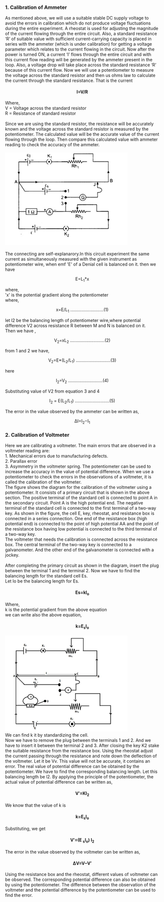 <h3>1. Calibration of Ammeter </h3> 
As mentioned above, we will use a suitable stable DC supply voltage to avoid the errors in calibration which do not produce voltage fluctuations during the entire experiment. A rheostat is used for adjusting the magnitude of the current flowing through the entire circuit. Also, a standard resistance ‘R’ of suitable value with sufficient current-carrying capacity is placed in series with the ammeter (which is under calibration) for getting a voltage parameter which relates to the current flowing in the circuit. 
Now after the power is turned ON, a current ‘I’ flows through the entire circuit and with this current flow reading will be generated by the ammeter present in the loop. Also, a voltage drop will take place across the standard resistance ‘R’ because of this current flow. 
Now we will use a potentiometer to measure the voltage across the standard resistor and then us ohms law to calculate the current through the standard resistance. 
That is the current  <br>    
 <h4>                     
<p align="center">
  I=V/R
</p>
 </h4>
Where,<br>
            V = Voltage across the standard resistor  <br>
            R = Resistance of standard resistor 
<br><br>
Since we are using the standard resistor, the resistance will be accurately known and the voltage across the standard resistor is measured by the potentiometer. The calculated value will be the accurate value of the current flowing through the loop. Then compare this calculated value with ammeter reading to check the accuracy of the ammeter.<br>
<br>
<img src="images/mmm.png" width="400" hight="450">
<br><br>
The connecting are self-explanarory.In this circuit experiment the same current as simultaneously measured with the given instrument as potentiometer wire, when emf 'E' of a Denial cell is balanced on it. then we have 

<p align="center">
 E=L<sub>1</sub>*x
</p>

where,<br>
'x' is the potential gradient along the potentiometer<br>
where,<br>

<p align="center">
  x=E/L<sub>1</sub>         ...........................(1)
</p>

let l2 be the balancing length of potentiometer wire,where potential difference V2 across resistance R between M and N is balanced on it.<br>
Then we have ,<br>

<p align="center">
  V<sub>2</sub>=xL<sub>2</sub>        ............................(2)
</p>
from 1 and 2 we have,<br>
<p align="center">
  V<sub>2</sub>=E*(L<sub>2</sub>/L<sub>1</sub>)   ............................(3)
</p>
 here
<p align="center">
  I<sub>2</sub>=V<sub>2</sub>          ............................(4)
</p>
Substituting value of V2 from equation 3 and 4 

<p align="center">
  I<sub>2</sub> = E(L<sub>2</sub>/L<sub>1</sub>) ............................(5)
</p>
The error in the value observed by the ammeter can be written as,
<p align="center">
  ΔI=I<sub>2</sub>−I<sub>1</sub> 
</p>


<h3>2. Calibration of Voltmeter </h3>
Here we are calibrating a voltmeter. The main errors that are observed in a voltmeter reading are:<br>
1. Mechanical errors due to manufacturing defects. <br>
2. Parallax error <br>
3. Asymmetry in the voltmeter spring.<pr> 
The potentiometer can be used to increase the accuracy in the value of potential difference. <pr>
When we use a potentiometer to check the errors in the observations of a voltmeter, it is called the calibration of the voltmeter. <br>
The figure shows the diagram for the calibration of the voltmeter using a potentiometer. 
It consists of a primary circuit that is shown in the above section. The positive terminal of the standard cell is connected to point A in the secondary circuit. Point A is the high potential end. The negative terminal of the standard cell is connected to the first terminal of a two-way key. As shown in the figure, the cell E, key, rheostat, and resistance box is connected in a series connection. One end of the resistance box (high potential end) is connected to the point of high potential AA and the point of the resistance box having low potential is connected to the third terminal of a two-way key.  <br>
The voltmeter that needs the calibration is connected across the resistance box. The central terminal of the two-way key is connected to a galvanometer. And the other end of the galvanometer is connected with a jockey. <br><br>
After completing the primary circuit as shown in the diagram, insert the plug between the terminal 1 and the terminal 2. Now we have to find the balancing length for the standard cell Es. <br>
Let lo be the balancing length for Es. <br>
<h4>                     
<p align="center">
  Es=kl<sub>o</sub>
</p>
 </h4>
Where, <br> k is the potential gradient from the above equation <br>we can write also the above equation, 
<h4>                     
<p align="center">
  k=E<sub>s</sub>l<sub>o</sub> 
</p>
 </h4>
 
 <img src="images/mmmm.png" width="400" hight="450">
 
<br>
We can find k it by standardizing the cell. <br>
Now we have to remove the plug between the terminals 1 and 2. And we have to insert it between the terminal 2 and 3. After closing the key K2 stake the suitable resistance from the resistance box. Using the rheostat adjust the current passing through the resistance and note down the deflection of the voltmeter. Let it be Vv. This value will not be accurate, it contains an error. The real value of potential difference can be obtained by the potentiometer. We have to find the corresponding balancing length. Let this balancing length be l2. By applying the principle of the potentiometer, the actual value of potential difference can be written as, <br>
<h4>                     
<p align="center">
  V′=Kl<sub>2</sub> 
</p>
 </h4>
 We know that the value of k is
 <h4>                     
<p align="center">
  k=E<sub>s</sub>l<sub>o</sub> 
</p>
 </h4>
 Substituting, we get 
 <h4>                     
<p align="center">
   V′=(E <sub>s</sub>l<sub>o</sub>) l<sub>2</sub> 
</p>
 </h4>
The error in the value observed by the voltmeter can be written as, 
  <h4>                     
<p align="center">
   ΔV=V−V′ 
</p>
 </h4>
Using the resistance box and the rheostat, different values of voltmeter can be observed. The corresponding potential difference can also be obtained by using the potentiometer. The difference between the observation of the voltmeter and the potential difference by the potentiometer can be used to find the error. 


